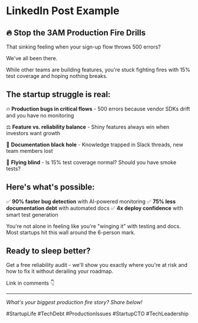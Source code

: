 # LinkedIn Post Example

## 🔥 Stop the 3AM Production Fire Drills

That sinking feeling when your sign-up flow throws 500 errors? 

We've all been there. 

While other teams are building features, you're stuck fighting fires with 15% test coverage and hoping nothing breaks.

## The startup struggle is real:

🔥 **Production bugs in critical flows** - 500 errors because vendor SDKs drift and you have no monitoring

⚖️ **Feature vs. reliability balance** - Shiny features always win when investors want growth

📝 **Documentation black hole** - Knowledge trapped in Slack threads, new team members lost

🤔 **Flying blind** - Is 15% test coverage normal? Should you have smoke tests?

## Here's what's possible:

✅ **90% faster bug detection** with AI-powered monitoring
✅ **75% less documentation debt** with automated docs
✅ **4x deploy confidence** with smart test generation

You're not alone in feeling like you're "winging it" with testing and docs. Most startups hit this wall around the 6-person mark.

## Ready to sleep better? 

Get a free reliability audit - we'll show you exactly where you're at risk and how to fix it without derailing your roadmap.

Link in comments 👇

---

*What's your biggest production fire story? Share below!*

#StartupLife #TechDebt #ProductionIssues #StartupCTO #TechLeadership